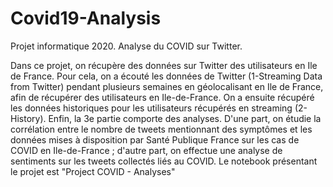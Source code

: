 # Covid19-Analysis

Projet informatique 2020. Analyse du COVID sur Twitter.

Dans ce projet, on récupère des données sur Twitter des utilisateurs en Ile de France.
Pour cela, on a écouté les données de Twitter (1-Streaming Data from Twitter) pendant plusieurs semaines en géolocalisant en Ile de France, afin de récupérer des utilisateurs en Ile-de-France. On a ensuite récupéré les données historiques pour les utilisateurs récupérés en streaming (2-History). Enfin, la 3e partie comporte des analyses. D'une part, on étudie la corrélation entre le nombre de tweets mentionnant des symptômes et les données mises à disposition par Santé Publique France sur les cas de COVID en Ile-de-France ; d'autre part, on effectue une analyse de sentiments sur les tweets collectés liés au COVID.
Le notebook présentant le projet est "Project COVID - Analyses"
